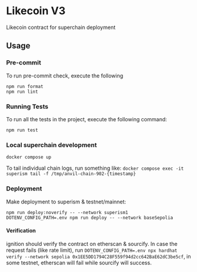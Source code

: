 # Likecoin V3

Likecoin contract for superchain deployment

## Usage

### Pre-commit

To run pre-commit check, execute the following

```
npm run format
npm run lint
```

### Running Tests

To run all the tests in the project, execute the following command:

```shell
npm run test
```

### Local superchain development

```
docker compose up
```

To tail individual chain logs, run something like: `docker compose exec -it superism tail -f /tmp/anvil-chain-902-{timestamp}`


### Deployment

Make deployment to superism & testnet/mainnet: 

```
npm run deploy:noverify -- --network superism1
DOTENV_CONFIG_PATH=.env npm run deploy -- --network baseSepolia
```

#### Verification

ignition should verify the contract on etherscan & sourcify. In case the request fails (like rate limit), run `DOTENV_CONFIG_PATH=.env npx hardhat verify --network sepolia 0x1EE5DD1794C28F559f94d2cc642BaE62dC3be5cf`, in some testnet, etherscan will fail while sourcify will success.